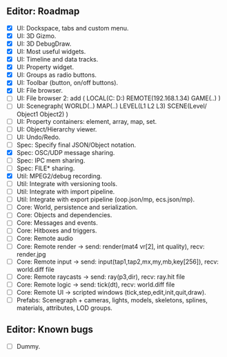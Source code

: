 ## Editor: Roadmap
- [x] UI: Dockspace, tabs and custom menu.
- [x] UI: 3D Gizmo.
- [x] UI: 3D DebugDraw.
- [x] UI: Most useful widgets.
- [x] UI: Timeline and data tracks.
- [x] UI: Property widget.
- [x] UI: Groups as radio buttons.
- [x] UI: Toolbar (button, on/off buttons).
- [x] UI: File browser.
- [ ] UI: File browser 2: add ( LOCAL(C: D:) REMOTE(192.168.1.34) GAME(..) )
- [ ] UI: Scenegraph( WORLD(..) MAP(..) LEVEL(L1 L2 L3) SCENE(Level/ Object1 Object2) )
- [ ] UI: Property containers: element, array, map, set.
- [ ] UI: Object/Hierarchy viewer.
- [ ] UI: Undo/Redo.
- [ ] Spec: Specify final JSON/Object notation.
- [x] Spec: OSC/UDP message sharing.
- [ ] Spec: IPC mem sharing.
- [ ] Spec: FILE* sharing.
- [x] Util: MPEG2/debug recording.
- [ ] Util: Integrate with versioning tools.
- [ ] Util: Integrate with import pipeline.
- [ ] Util: Integrate with export pipeline (oop.json/mp, ecs.json/mp).
- [ ] Core: World, persistence and serialization.
- [ ] Core: Objects and dependencies.
- [ ] Core: Messages and events.
- [ ] Core: Hitboxes and triggers.
- [ ] Core: Remote audio
- [ ] Core: Remote render -> send: render(mat4 vr[2], int quality), recv: render.jpg
- [ ] Core: Remote input -> send: input(tap1,tap2,mx,my,mb,key[256]), recv: world.diff file
- [ ] Core: Remote raycasts -> send: ray(p3,dir), recv: ray.hit file
- [ ] Core: Remote logic -> send: tick(dt), recv: world.diff file
- [ ] Core: Remote UI -> scripted windows (tick,step,edit,init,quit,draw).
- [ ] Prefabs: Scenegraph + cameras, lights, models, skeletons, splines, materials, attributes, LOD groups.

## Editor: Known bugs
- [ ] Dummy.
